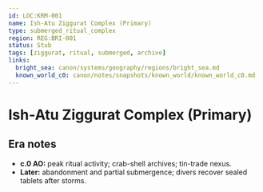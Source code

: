 ```yaml
---
id: LOC:KRM-001
name: Ish-Atu Ziggurat Complex (Primary)
type: submerged_ritual_complex
region: REG:BRI-001
status: Stub
tags: [ziggurat, ritual, submerged, archive]
links:
  bright_sea: canon/systems/geography/regions/bright_sea.md
  known_world_c0: canon/notes/snapshots/known_world/known_world_c0.md
---
```


# Ish-Atu Ziggurat Complex (Primary)

## Era notes
- **c.0 AO:** peak ritual activity; crab-shell archives; tin-trade nexus.
- **Later:** abandonment and partial submergence; divers recover sealed tablets after storms.
